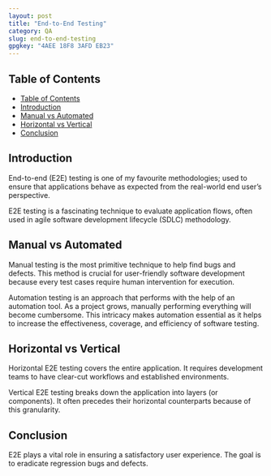 ```yaml
---
layout: post
title: "End-to-End Testing"
category: QA
slug: end-to-end-testing
gpgkey: "4AEE 18F8 3AFD EB23"
---
```


## Table of Contents

- [Table of Contents](#table-of-contents)
- [Introduction](#introduction)
- [Manual vs Automated](#manual-vs-automated)
- [Horizontal vs Vertical](#horizontal-vs-vertical)
- [Conclusion](#conclusion)

## Introduction

End-to-end (E2E) testing is one of my favourite methodologies; used to ensure that applications behave as expected from the real-world end user’s perspective.

E2E testing is a fascinating technique to evaluate application flows, often used in agile software development lifecycle (SDLC) methodology.

## Manual vs Automated

Manual testing is the most primitive technique to help find bugs and defects. This method is crucial for user-friendly software development because every test cases require human intervention for execution.

Automation testing is an approach that performs with the help of an automation tool. As a project grows, manually performing everything will become cumbersome. This intricacy makes automation essential as it helps to increase the effectiveness, coverage, and efficiency of software testing.

## Horizontal vs Vertical

Horizontal E2E testing covers the entire application. It requires development teams to have clear-cut workflows and established environments.

Vertical E2E testing breaks down the application into layers (or components). It often precedes their horizontal counterparts because of this granularity.

## Conclusion

E2E plays a vital role in ensuring a satisfactory user experience. The goal is to eradicate regression bugs and defects.
